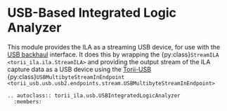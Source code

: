 # USB-Based Integrated Logic Analyzer

This module provides the ILA as a streaming USB device, for use with the [USB backhaul] interface. It does this by wrapping the {py:class}`StreamILA <torii_ila.ila.StreamILA>` and providing the output stream of the ILA capture data as a USB device using the [Torii-USB] {py:class}`USBMultibyteStreamInEndpoint <torii_usb.usb.usb2.endpoints.stream.USBMultibyteStreamInEndpoint>`

```{eval-rst}
.. autoclass:: torii_ila.usb.USBIntegratedLogicAnalyzer
  :members:
```

[USB backhaul]: ../backhaul/usb.md
[Torii-USB]: https://github.com/shrine-maiden-heavy-industries/torii-usb
